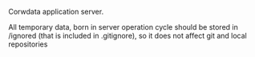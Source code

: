 Corwdata application server.

All temporary data, born in server operation cycle should be stored in /ignored (that is included in .gitignore), so it does not affect git and local repositories


